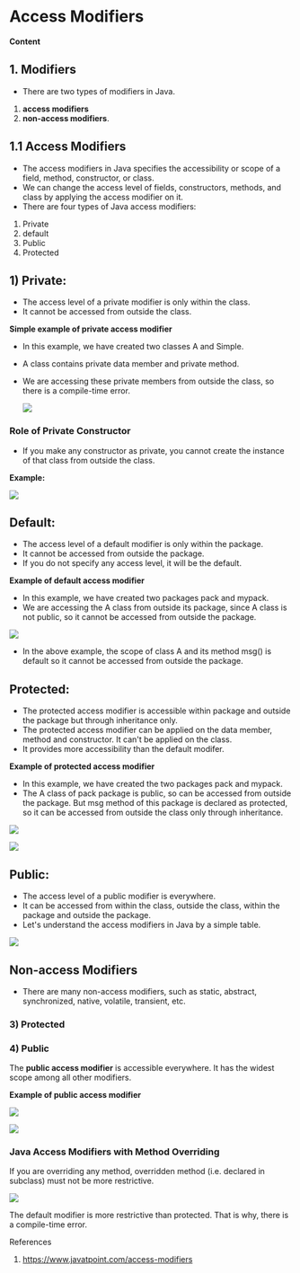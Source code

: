 # Access Modifiers

**Content**

## 1. Modifiers

-   There are two types of modifiers in Java.
1.  **access modifiers**
2.  **non-access modifiers**.

## 1.1 Access Modifiers

-   The access modifiers in Java specifies the accessibility or scope of a field, method, constructor, or class.
-   We can change the access level of fields, constructors, methods, and class by applying the access modifier on it.
-   There are four types of Java access modifiers:
1.  Private
2.  default
3.  Public
4.  Protected

## 1) Private:

-   The access level of a private modifier is only within the class.
-   It cannot be accessed from outside the class.

**Simple example of private access modifier**

-   In this example, we have created two classes A and Simple.
-   A class contains private data member and private method.
-   We are accessing these private members from outside the class, so there is a compile-time error.

    ![](media/5a2d08691dbefd9af6d5e16183dce5ea.png)

### Role of Private Constructor

-   If you make any constructor as private, you cannot create the instance of that class from outside the class.

**Example:**

![](media/2e948cc0a378bee84da8d582513047c4.png)

## Default:

-   The access level of a default modifier is only within the package.
-   It cannot be accessed from outside the package.
-   If you do not specify any access level, it will be the default.

**Example of default access modifier**

-   In this example, we have created two packages pack and mypack.
-   We are accessing the A class from outside its package, since A class is not public, so it cannot be accessed from outside the package.

![](media/37c59a61b31a51b3979c9499063bdac9.png)

-   In the above example, the scope of class A and its method msg() is default so it cannot be accessed from outside the package.

## Protected:

-   The protected access modifier is accessible within package and outside the package but through inheritance only.
-   The protected access modifier can be applied on the data member, method and constructor. It can't be applied on the class.
-   It provides more accessibility than the default modifer.

**Example of protected access modifier**

-   In this example, we have created the two packages pack and mypack.
-   The A class of pack package is public, so can be accessed from outside the package. But msg method of this package is declared as protected, so it can be accessed from outside the class only through inheritance.

![](media/56eea381a6ac36709eb73e9329845e4f.png)

![](media/8b1bfa3b1cc0728150a260ccf1c960ac.png)

## Public:

-   The access level of a public modifier is everywhere.
-   It can be accessed from within the class, outside the class, within the package and outside the package.
-   Let's understand the access modifiers in Java by a simple table.

![](media/44a0bd882e9ca356cb48236118ad9c9f.png)

## Non-access Modifiers

-   There are many non-access modifiers, such as static, abstract, synchronized, native, volatile, transient, etc.

### 3) Protected

### 4) Public

The **public access modifier** is accessible everywhere. It has the widest scope among all other modifiers.

**Example of public access modifier**

![](media/fd60fb93180e05a307c2b891e5a6bd91.png)

![](media/073e6bc54fc5f51334a7f8244bd2bcbd.png)

### Java Access Modifiers with Method Overriding

If you are overriding any method, overridden method (i.e. declared in subclass) must not be more restrictive.

![](media/4c3b6d3e304f8c081e4463cbc9db52b7.png)

The default modifier is more restrictive than protected. That is why, there is a compile-time error.

References

1.  https://www.javatpoint.com/access-modifiers
